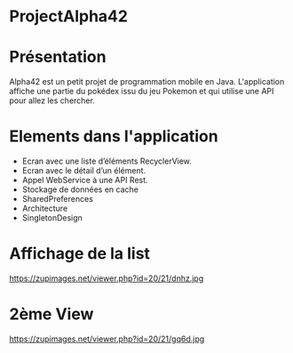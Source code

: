 # ProjectAlpha42

# Présentation
Alpha42 est un petit projet de programmation mobile en Java.
L'application affiche une partie du pokédex issu du jeu Pokemon et qui utilise une API pour allez les chercher.

# Elements dans l'application

* Ecran avec une liste d’éléments RecyclerView.
* Ecran avec le détail d’un élément.
* Appel WebService à une API Rest.
* Stockage de données en cache
* SharedPreferences
* Architecture 
* SingletonDesign

# Affichage de la list

https://zupimages.net/viewer.php?id=20/21/dnhz.jpg

# 2ème View

https://zupimages.net/viewer.php?id=20/21/gq6d.jpg

